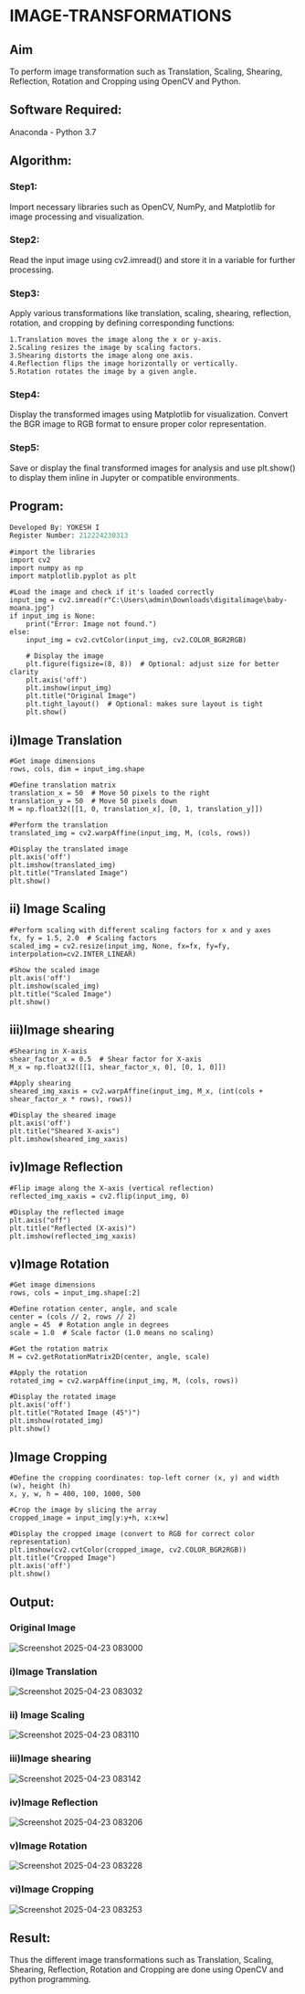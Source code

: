 # IMAGE-TRANSFORMATIONS


## Aim
To perform image transformation such as Translation, Scaling, Shearing, Reflection, Rotation and Cropping using OpenCV and Python.

## Software Required:
Anaconda - Python 3.7

## Algorithm:
### Step1:
Import necessary libraries such as OpenCV, NumPy, and Matplotlib for image processing and visualization.

### Step2:
Read the input image using cv2.imread() and store it in a variable for further processing.

### Step3:
Apply various transformations like translation, scaling, shearing, reflection, rotation, and cropping by defining corresponding functions:
```
1.Translation moves the image along the x or y-axis.
2.Scaling resizes the image by scaling factors.
3.Shearing distorts the image along one axis.
4.Reflection flips the image horizontally or vertically.
5.Rotation rotates the image by a given angle.
```
### Step4:
Display the transformed images using Matplotlib for visualization. Convert the BGR image to RGB format to ensure proper color representation.


### Step5:
Save or display the final transformed images for analysis and use plt.show() to display them inline in Jupyter or compatible environments.


## Program:
```python
Developed By: YOKESH I
Register Number: 212224230313
```
```
#import the libraries
import cv2
import numpy as np
import matplotlib.pyplot as plt

#Load the image and check if it's loaded correctly
input_img = cv2.imread(r"C:\Users\admin\Downloads\digitalimage\baby-moana.jpg")
if input_img is None:
    print("Error: Image not found.")
else:
    input_img = cv2.cvtColor(input_img, cv2.COLOR_BGR2RGB)

    # Display the image
    plt.figure(figsize=(8, 8))  # Optional: adjust size for better clarity
    plt.axis('off')
    plt.imshow(input_img)
    plt.title("Original Image")
    plt.tight_layout()  # Optional: makes sure layout is tight
    plt.show()

```
## i)Image Translation
```
#Get image dimensions
rows, cols, dim = input_img.shape

#Define translation matrix
translation_x = 50  # Move 50 pixels to the right
translation_y = 50  # Move 50 pixels down
M = np.float32([[1, 0, translation_x], [0, 1, translation_y]])

#Perform the translation
translated_img = cv2.warpAffine(input_img, M, (cols, rows))

#Display the translated image
plt.axis('off')
plt.imshow(translated_img)
plt.title("Translated Image")
plt.show()

```
## ii) Image Scaling
```
#Perform scaling with different scaling factors for x and y axes
fx, fy = 1.5, 2.0  # Scaling factors
scaled_img = cv2.resize(input_img, None, fx=fx, fy=fy, interpolation=cv2.INTER_LINEAR)

#Show the scaled image
plt.axis('off')
plt.imshow(scaled_img)
plt.title("Scaled Image")
plt.show()

```
## iii)Image shearing
```
#Shearing in X-axis
shear_factor_x = 0.5  # Shear factor for X-axis
M_x = np.float32([[1, shear_factor_x, 0], [0, 1, 0]])

#Apply shearing
sheared_img_xaxis = cv2.warpAffine(input_img, M_x, (int(cols + shear_factor_x * rows), rows))

#Display the sheared image
plt.axis('off')
plt.title("Sheared X-axis")
plt.imshow(sheared_img_xaxis)

```
## iv)Image Reflection
```
#Flip image along the X-axis (vertical reflection)
reflected_img_xaxis = cv2.flip(input_img, 0)

#Display the reflected image
plt.axis("off")
plt.title("Reflected (X-axis)")
plt.imshow(reflected_img_xaxis)

```
## v)Image Rotation
```
#Get image dimensions
rows, cols = input_img.shape[:2]

#Define rotation center, angle, and scale
center = (cols // 2, rows // 2)
angle = 45  # Rotation angle in degrees
scale = 1.0  # Scale factor (1.0 means no scaling)

#Get the rotation matrix
M = cv2.getRotationMatrix2D(center, angle, scale)

#Apply the rotation
rotated_img = cv2.warpAffine(input_img, M, (cols, rows))

#Display the rotated image
plt.axis('off')
plt.title("Rotated Image (45°)")
plt.imshow(rotated_img)
plt.show()

```
## )Image Cropping
```
#Define the cropping coordinates: top-left corner (x, y) and width (w), height (h)
x, y, w, h = 400, 100, 1000, 500

#Crop the image by slicing the array
cropped_image = input_img[y:y+h, x:x+w]

#Display the cropped image (convert to RGB for correct color representation)
plt.imshow(cv2.cvtColor(cropped_image, cv2.COLOR_BGR2RGB))
plt.title("Cropped Image")
plt.axis('off')
plt.show()

```

## Output:
### Original Image

![Screenshot 2025-04-23 083000](https://github.com/user-attachments/assets/a8639b89-e01d-49e6-a818-1d1fc4ef921c)


### i)Image Translation

![Screenshot 2025-04-23 083032](https://github.com/user-attachments/assets/7824c7bf-de21-4d31-af99-a119f8b6d171)


### ii) Image Scaling

![Screenshot 2025-04-23 083110](https://github.com/user-attachments/assets/a0e02f50-9cd5-48d3-b16a-59f85913d611)


### iii)Image shearing

![Screenshot 2025-04-23 083142](https://github.com/user-attachments/assets/df9d9d9a-2ff7-4d6a-a700-5a6bec0200e3)


### iv)Image Reflection

![Screenshot 2025-04-23 083206](https://github.com/user-attachments/assets/4f9089b4-b418-4ec6-af40-ce0e4e116da8)


### v)Image Rotation

![Screenshot 2025-04-23 083228](https://github.com/user-attachments/assets/66fc0073-f09f-45e7-aa9f-332414c07cff)

### vi)Image Cropping

![Screenshot 2025-04-23 083253](https://github.com/user-attachments/assets/cb74b4d3-bc68-486f-9420-4753da20ab94)


## Result: 

Thus the different image transformations such as Translation, Scaling, Shearing, Reflection, Rotation and Cropping are done using OpenCV and python programming.

